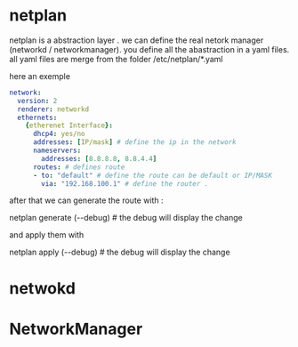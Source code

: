 # netplan

netplan is a abstraction layer .
we can define the real netork manager (networkd / networkmanager).
you define all the abastraction in a yaml files.
all yaml files are merge from the folder /etc/netplan/*.yaml

here an exemple 

```yaml
network:
  version: 2
  renderer: networkd
  ethernets:
    {etherenet Interface}:
      dhcp4: yes/no
      addresses: [IP/mask] # define the ip in the network
      nameservers:
        addresses: [8.8.8.8, 8.8.4.4]
      routes: # defines route
      - to: "default" # define the route can be default or IP/MASK
        via: "192.168.100.1" # define the router .

```
after that we can generate the route with : 

netplan generate (--debug) # the debug will display the change

and apply them with

netplan apply (--debug) # the debug will display the change

# netwokd


# NetworkManager